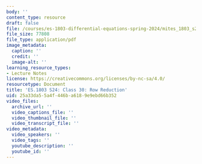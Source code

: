 ```yaml
---
body: ''
content_type: resource
draft: false
file: /courses/es-1803-differential-equations-spring-2024/mites_1803_s24_day30-notes.pdf
file_size: 77808
file_type: application/pdf
image_metadata:
  caption: ''
  credit: ''
  image-alt: ''
learning_resource_types:
- Lecture Notes
license: https://creativecommons.org/licenses/by-nc-sa/4.0/
resourcetype: Document
title: 'ES.1803 S24: Class 30: Row Reduction'
uid: 25a33da5-5a4f-446b-a618-9e9ebd66b352
video_files:
  archive_url: ''
  video_captions_file: ''
  video_thumbnail_file: ''
  video_transcript_file: ''
video_metadata:
  video_speakers: ''
  video_tags: ''
  youtube_description: ''
  youtube_id: ''
---
```

